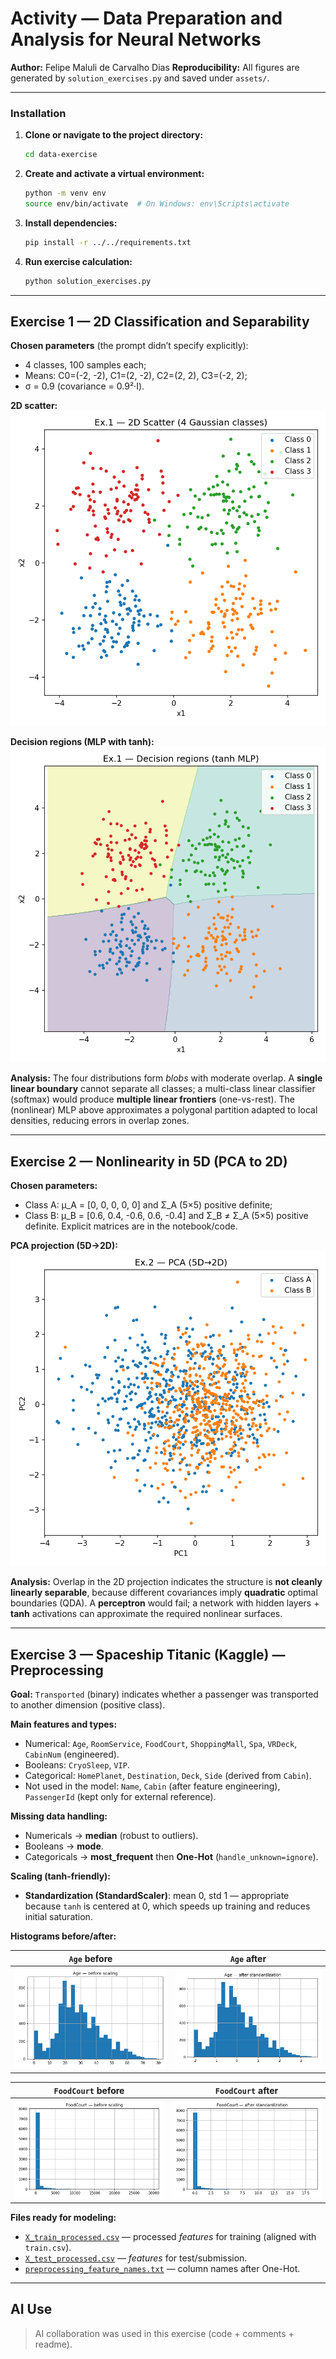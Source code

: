# Activity — Data Preparation and Analysis for Neural Networks

**Author:** Felipe Maluli de Carvalho Dias
**Reproducibility:** All figures are generated by `solution_exercises.py` and saved under `assets/`.

---
### Installation

1. **Clone or navigate to the project directory:**
   ```bash
   cd data-exercise
   ```

2. **Create and activate a virtual environment:**
   ```bash
   python -m venv env
   source env/bin/activate  # On Windows: env\Scripts\activate
   ```

3. **Install dependencies:**
   ```bash
   pip install -r ../../requirements.txt
   ```

4. **Run exercise calculation:**
   ```bash
   python solution_exercises.py
   ```
---

## Exercise 1 — 2D Classification and Separability

**Chosen parameters** (the prompt didn’t specify explicitly):

* 4 classes, 100 samples each;
* Means: C0=(-2, -2), C1=(2, -2), C2=(2, 2), C3=(-2, 2);
* σ = 0.9 (covariance = 0.9²·I).

**2D scatter:**
![scatter](assets/exercise1_scatter.png)

**Decision regions (MLP with tanh):**
![regions](assets/exercise1_regions.png)

**Analysis:** The four distributions form *blobs* with moderate overlap. A **single linear boundary** cannot separate all classes; a multi-class linear classifier (softmax) would produce **multiple linear frontiers** (one-vs-rest). The (nonlinear) MLP above approximates a polygonal partition adapted to local densities, reducing errors in overlap zones.

---

## Exercise 2 — Nonlinearity in 5D (PCA to 2D)

**Chosen parameters:**

* Class A: μ_A = [0, 0, 0, 0, 0] and Σ_A (5×5) positive definite;
* Class B: μ_B = [0.6, 0.4, -0.6, 0.6, -0.4] and Σ_B ≠ Σ_A (5×5) positive definite.
  Explicit matrices are in the notebook/code.

**PCA projection (5D→2D):**
![pca](assets/exercise2_pca_scatter.png)

**Analysis:** Overlap in the 2D projection indicates the structure is **not cleanly linearly separable**, because different covariances imply **quadratic** optimal boundaries (QDA). A **perceptron** would fail; a network with hidden layers + **tanh** activations can approximate the required nonlinear surfaces.

---

## Exercise 3 — Spaceship Titanic (Kaggle) — Preprocessing

**Goal:** `Transported` (binary) indicates whether a passenger was transported to another dimension (positive class).

**Main features and types:**

* Numerical: `Age`, `RoomService`, `FoodCourt`, `ShoppingMall`, `Spa`, `VRDeck`, `CabinNum` (engineered).
* Booleans: `CryoSleep`, `VIP`.
* Categorical: `HomePlanet`, `Destination`, `Deck`, `Side` (derived from `Cabin`).
* Not used in the model: `Name`, `Cabin` (after feature engineering), `PassengerId` (kept only for external reference).

**Missing data handling:**

* Numericals → **median** (robust to outliers).
* Booleans → **mode**.
* Categoricals → **most_frequent** then **One-Hot** (`handle_unknown=ignore`).

**Scaling (tanh-friendly):**

* **Standardization (StandardScaler)**: mean 0, std 1 — appropriate because `tanh` is centered at 0, which speeds up training and reduces initial saturation.

**Histograms before/after:**

|       `Age` before       |       `Age` after       |
| :----------------------: | :---------------------: |
| ![](assets/hist_age_before.png) | ![](assets/hist_age_after.png) |

|       `FoodCourt` before       |       `FoodCourt` after       |
| :----------------------------: | :---------------------------: |
| ![](assets/hist_foodcourt_before.png) | ![](assets/hist_foodcourt_after.png) |

**Files ready for modeling:**

* [`X_train_processed.csv`](data/X_train_processed.csv) — processed *features* for training (aligned with `train.csv`).
* [`X_test_processed.csv`](data/X_test_processed.csv) — *features* for test/submission.
* [`preprocessing_feature_names.txt`](data/preprocessing_feature_names.txt) — column names after One-Hot.

---

## AI Use
> AI collaboration was used in this exercise (code + comments + readme).

